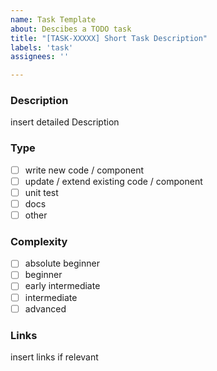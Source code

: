 ```yaml
---
name: Task Template
about: Descibes a TODO task
title: "[TASK-XXXXX] Short Task Description"
labels: 'task'
assignees: ''

---
```


### Description
insert detailed Description

### Type
- [ ] write new code / component
- [ ] update / extend existing code / component
- [ ] unit test
- [ ] docs
- [ ] other

### Complexity
- [ ] absolute beginner
- [ ] beginner
- [ ] early intermediate
- [ ] intermediate
- [ ] advanced

### Links
insert links if relevant
